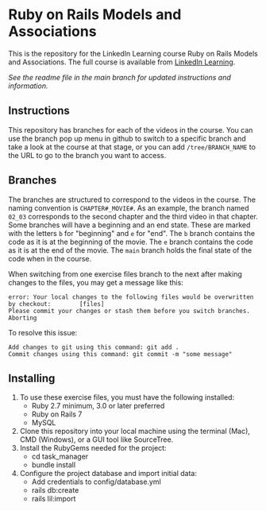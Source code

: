 # Ruby on Rails Models and Associations
This is the repository for the LinkedIn Learning course Ruby on Rails Models and Associations. The full course is available from [LinkedIn Learning][lil-course-url].

_See the readme file in the main branch for updated instructions and information._
## Instructions
This repository has branches for each of the videos in the course. You can use the branch pop up menu in github to switch to a specific branch and take a look at the course at that stage, or you can add `/tree/BRANCH_NAME` to the URL to go to the branch you want to access.

## Branches
The branches are structured to correspond to the videos in the course. The naming convention is `CHAPTER#_MOVIE#`. As an example, the branch named `02_03` corresponds to the second chapter and the third video in that chapter. 
Some branches will have a beginning and an end state. These are marked with the letters `b` for "beginning" and `e` for "end". The `b` branch contains the code as it is at the beginning of the movie. The `e` branch contains the code as it is at the end of the movie. The `main` branch holds the final state of the code when in the course.

When switching from one exercise files branch to the next after making changes to the files, you may get a message like this:

    error: Your local changes to the following files would be overwritten by checkout:        [files]
    Please commit your changes or stash them before you switch branches.
    Aborting

To resolve this issue:
	
    Add changes to git using this command: git add .
	Commit changes using this command: git commit -m "some message"

## Installing
1. To use these exercise files, you must have the following installed:
	- Ruby 2.7 minimum, 3.0 or later preferred
	- Ruby on Rails 7
	- MySQL
2. Clone this repository into your local machine using the terminal (Mac), CMD (Windows), or a GUI tool like SourceTree.
3. Install the RubyGems needed for the project:
	- cd task_manager
	- bundle install
4. Configure the project database and import initial data:
	- Add credentials to config/database.yml
	- rails db:create
	- rails lil:import

[0]: # (Replace these placeholder URLs with actual course URLs)

[lil-course-url]: https://www.linkedin.com/learning/
[lil-thumbnail-url]: http://


